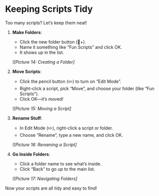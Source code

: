 # Keeping Scripts Tidy

Too many scripts? Let’s keep them neat!

1. **Make Folders**:
   - Click the new folder button (📁+).
   - Name it something like “Fun Scripts” and click OK.
   - It shows up in the list.

   *![Picture 14: Creating a Folder]*

2. **Move Scripts**:
   - Click the pencil button (✏️) to turn on “Edit Mode”.
   - Right-click a script, pick “Move”, and choose your folder (like “Fun Scripts”).
   - Click OK—it’s moved!

   *![Picture 15: Moving a Script]*

3. **Rename Stuff**:
   - In Edit Mode (✏️), right-click a script or folder.
   - Choose “Rename”, type a new name, and click OK.

   *![Picture 16: Renaming a Script]*

4. **Go Inside Folders**:
   - Click a folder name to see what’s inside.
   - Click “Back” to go up to the main list.

   *![Picture 17: Navigating Folders]*

Now your scripts are all tidy and easy to find!